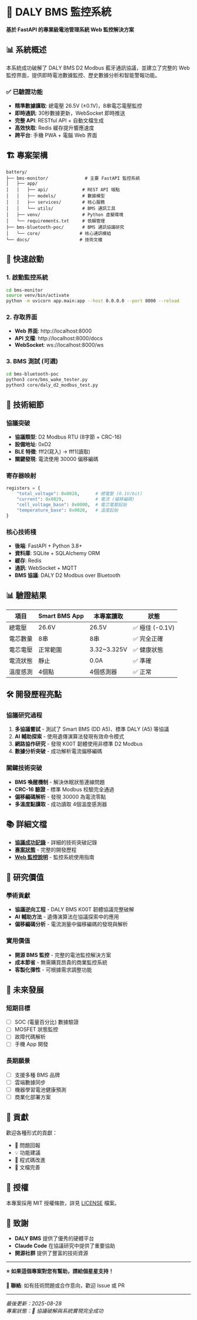 # 🔋 DALY BMS 監控系統

**基於 FastAPI 的專業級電池管理系統 Web 監控解決方案**

## 📊 系統概述

本系統成功破解了 DALY BMS D2 Modbus 藍牙通訊協議，並建立了完整的 Web 監控界面，提供即時電池數據監控、歷史數據分析和智能警報功能。

### ✅ 已驗證功能
- **精準數據讀取**: 總電壓 26.5V (±0.1V)，8串電芯電壓監控
- **即時通訊**: 30秒數據更新，WebSocket 即時推送
- **完整 API**: RESTful API + 自動文檔生成
- **高效快取**: Redis 緩存提升響應速度
- **跨平台**: 手機 PWA + 電腦 Web 界面

## 🏗️ 專案架構

```
battery/
├── bms-monitor/              # 主要 FastAPI 監控系統
│   ├── app/
│   │   ├── api/             # REST API 端點
│   │   ├── models/          # 數據模型
│   │   ├── services/        # 核心服務
│   │   └── utils/           # BMS 通訊工具
│   ├── venv/                # Python 虛擬環境
│   └── requirements.txt     # 依賴管理
├── bms-bluetooth-poc/       # BMS 通訊協議研究
│   └── core/               # 核心通訊模組
└── docs/                   # 技術文檔
```

## 🚀 快速啟動

### 1. 啟動監控系統
```bash
cd bms-monitor
source venv/bin/activate
python -m uvicorn app.main:app --host 0.0.0.0 --port 8000 --reload
```

### 2. 存取界面
- **Web 界面**: http://localhost:8000
- **API 文檔**: http://localhost:8000/docs
- **WebSocket**: ws://localhost:8000/ws

### 3. BMS 測試 (可選)
```bash
cd bms-bluetooth-poc
python3 core/bms_wake_tester.py
python3 core/daly_d2_modbus_test.py
```

## 🔧 技術細節

### 協議突破
- **協議類型**: D2 Modbus RTU (8字節 + CRC-16)
- **設備地址**: 0xD2
- **BLE 特徵**: fff2(寫入) → fff1(讀取)
- **關鍵發現**: 電流使用 30000 偏移編碼

### 寄存器映射
```python
registers = {
    "total_voltage": 0x0028,      # 總電壓 (0.1V/bit)
    "current": 0x0029,            # 電流 (偏移編碼)
    "cell_voltage_base": 0x0000,  # 電芯電壓起始
    "temperature_base": 0x0020,   # 溫度起始
}
```

### 核心技術棧
- **後端**: FastAPI + Python 3.8+
- **資料庫**: SQLite + SQLAlchemy ORM
- **緩存**: Redis
- **通訊**: WebSocket + MQTT
- **BMS 協議**: DALY D2 Modbus over Bluetooth

## 📊 驗證結果

| 項目 | Smart BMS App | 本專案讀取 | 狀態 |
|------|---------------|------------|------|
| 總電壓 | 26.6V | 26.5V | ✅ 極佳 (-0.1V) |
| 電芯數量 | 8串 | 8串 | ✅ 完全正確 |
| 電芯電壓 | 正常範圍 | 3.32~3.325V | ✅ 健康狀態 |
| 電流狀態 | 靜止 | 0.0A | ✅ 準確 |
| 溫度感測 | 4個點 | 4個感測器 | ✅ 正常 |

## 🛠️ 開發歷程亮點

### 協議研究過程
1. **多協議嘗試** - 測試了 Smart BMS (DD A5)、標準 DALY (A5) 等協議
2. **AI 輔助探索** - 使用遺傳演算法發現有效命令模式
3. **網路協作研究** - 發現 K00T 韌體使用非標準 D2 Modbus
4. **數據分析突破** - 成功解析電流偏移編碼

### 關鍵技術突破
- **BMS 喚醒機制** - 解決休眠狀態連線問題
- **CRC-16 驗證** - 標準 Modbus 校驗完全通過
- **偏移編碼解析** - 發現 30000 為電流零點
- **多溫度點讀取** - 成功讀取 4個溫度感測器

## 📚 詳細文檔

- **[協議成功記錄](bms-bluetooth-poc/docs/PROTOCOL_SUCCESS.md)** - 詳細的技術突破記錄
- **[專案狀態](bms-bluetooth-poc/docs/PROJECT_STATUS.md)** - 完整的開發歷程
- **[Web 監控說明](battery-monitor/README.md)** - 監控系統使用指南

## 🔬 研究價值

### 學術貢獻
- **協議逆向工程** - DALY BMS K00T 韌體協議完整破解
- **AI 輔助方法** - 遺傳演算法在協議探索中的應用
- **偏移編碼分析** - 電流測量中偏移編碼的發現與解析

### 實用價值  
- **開源 BMS 監控** - 完整的電池監控解決方案
- **成本節省** - 無需購買昂貴的商業監控系統
- **客製化彈性** - 可根據需求調整功能

## 🎯 未來發展

### 短期目標
- [ ] SOC (電量百分比) 數據驗證
- [ ] MOSFET 狀態監控
- [ ] 故障代碼解析
- [ ] 手機 App 開發

### 長期願景
- [ ] 支援多種 BMS 品牌
- [ ] 雲端數據同步
- [ ] 機器學習電池健康預測
- [ ] 商業化部署方案

## 🤝 貢獻

歡迎各種形式的貢獻：
- 🐛 問題回報
- 💡 功能建議  
- 🔧 程式碼改進
- 📖 文檔完善

## 📜 授權

本專案採用 MIT 授權條款，詳見 [LICENSE](LICENSE) 檔案。

## 🙏 致謝

- **DALY BMS** 提供了優秀的硬體平台
- **Claude Code** 在協議研究中提供了重要協助
- **開源社群** 提供了豐富的技術資源

---

**⭐ 如果這個專案對您有幫助，請給個星星支持！**

**📧 聯絡**: 如有技術問題或合作意向，歡迎 Issue 或 PR

---
*最後更新：2025-08-28*  
*專案狀態：🎉 協議破解與系統實現完全成功*
